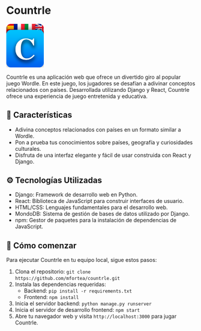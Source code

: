 # Countrle
<img src="./frontend/countrle/src/logo.png" alt="Logo de Countrle" width="100px">


Countrle es una aplicación web que ofrece un divertido giro al popular juego Wordle. En este juego, los jugadores se desafían a adivinar conceptos relacionados con países. Desarrollada utilizando Django y React, Countrle ofrece una experiencia de juego entretenida y educativa.

## 📝 Características 

- Adivina conceptos relacionados con países en un formato similar a Wordle.
- Pon a prueba tus conocimientos sobre países, geografía y curiosidades culturales.
- Disfruta de una interfaz elegante y fácil de usar construida con React y Django.

## ⚙️ Tecnologías Utilizadas 

- Django: Framework de desarrollo web en Python.
- React: Biblioteca de JavaScript para construir interfaces de usuario.
- HTML/CSS: Lenguajes fundamentales para el desarrollo web.
- MondoDB: Sistema de gestión de bases de datos utilizado por Django.
- npm: Gestor de paquetes para la instalación de dependencias de JavaScript.

## 🚀 Cómo comenzar 

Para ejecutar Countrle en tu equipo local, sigue estos pasos:

1. Clona el repositorio: `git clone https://github.com/mfortea/countrle.git`
2. Instala las dependencias requeridas:
   - Backend: `pip install -r requirements.txt`
   - Frontend: `npm install`
3. Inicia el servidor backend: `python manage.py runserver`
4. Inicia el servidor de desarrollo frontend: `npm start`
5. Abre tu navegador web y visita `http://localhost:3000` para jugar Countrle.


